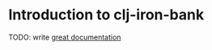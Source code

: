 # Introduction to clj-iron-bank

TODO: write [great documentation](http://jacobian.org/writing/what-to-write/)

